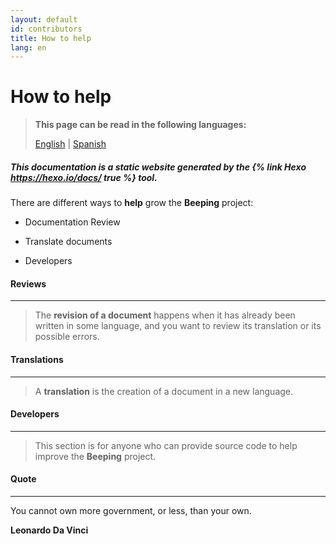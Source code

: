 ```yaml
---
layout: default
id: contributors
title: How to help
lang: en
---
```


# How to help

> **This page can be read in the following languages:**
>  
> [English](/beeping/contributors.html) | [Spanish](/beeping/es/contributors.html)

##### This documentation is a static website generated by the {% link Hexo https://hexo.io/docs/ true %} tool.

There are different ways to **help** grow the **Beeping** project:

* Documentation Review

* Translate documents

* Developers

#### Reviews

---

> The **revision of a document** happens when it has already been written in some language, and you want to review its translation or its possible errors.

#### Translations

---

> A **translation** is the creation of a document in a new language.

#### Developers

---

> This section is for anyone who can provide source code to help improve the **Beeping** project.

#### Quote

---

You cannot own more government, or less, than your own.

**Leonardo Da Vinci**

